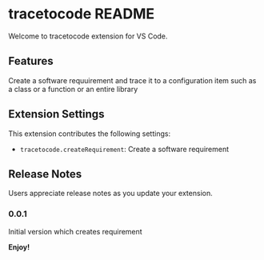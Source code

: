 # tracetocode README

Welcome to tracetocode extension for VS Code. 

## Features

Create a software requuirement and trace it to a configuration item such as a class or a function or an entire library

## Extension Settings

This extension contributes the following settings:

* `tracetocode.createRequirement`: Create a software requirement

## Release Notes

Users appreciate release notes as you update your extension.

### 0.0.1

Initial version which creates requirement

**Enjoy!**
